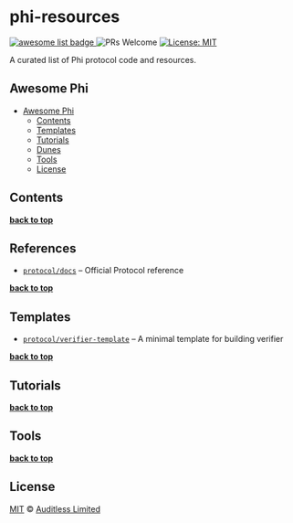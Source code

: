 # phi-resources

<a href="https://github.com/sindresorhus/awesome"> <img alt="awesome list badge" src="https://cdn.rawgit.com/sindresorhus/awesome/d7305f38d29fed78fa85652e3a63e154dd8e8829/media/badge.svg"> </a> ![PRs Welcome](https://img.shields.io/badge/PRs-welcome-green.svg) [![License: MIT](https://img.shields.io/badge/License-MIT-yellow.svg)](https://github.com/auditless/awesome-cairo/blob/main/LICENSE)

A curated list of Phi protocol code and resources.

## Awesome Phi

- [Awesome Phi](#awesome-phi-----)
  - [Contents](#contents)
  - [Templates](#templates)
  - [Tutorials](#tutorials)
  - [Dunes](#dune)
  - [Tools](#tools)
  - [License](#license)

## Contents

**[back to top](#contents)**

## References

- [`protocol/docs`](https://github.com/) – Official Protocol reference

**[back to top](#contents)**

## Templates

- [`protocol/verifier-template`](https://github.com/PHI-LABS-INC/verifier-template) – A minimal template for building verifier

**[back to top](#contents)**

## Tutorials

**[back to top](#contents)**

## Tools

**[back to top](#contents)**

## License

[MIT](https://github.com/auditless/cairo-template/blob/main/LICENSE) © [Auditless Limited](https://www.auditless.com)
